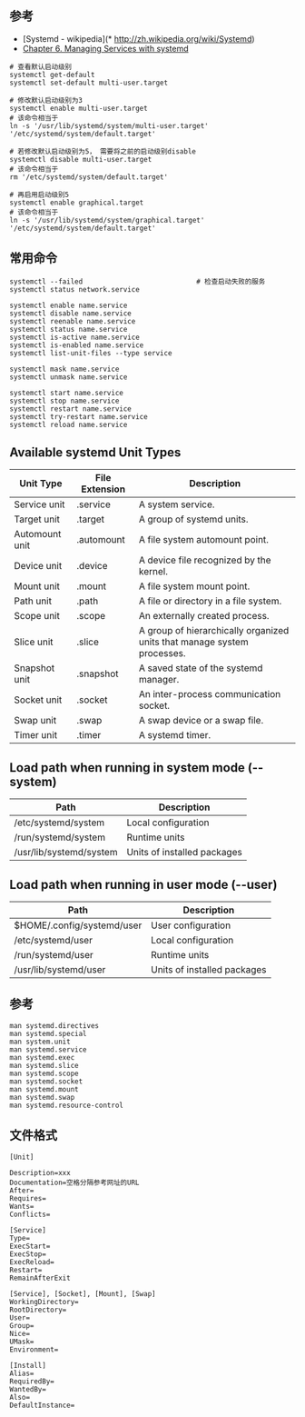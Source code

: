 ## 参考

* [Systemd - wikipedia](* http://zh.wikipedia.org/wiki/Systemd)
* [Chapter 6. Managing Services with systemd](https://access.redhat.com/documentation/en-US/Red_Hat_Enterprise_Linux/7/html/System_Administrators_Guide/chap-Managing_Services_with_systemd.html)

```
# 查看默认启动级别
systemctl get-default
systemctl set-default multi-user.target

# 修改默认启动级别为3
systemctl enable multi-user.target
# 该命令相当于
ln -s '/usr/lib/systemd/system/multi-user.target' '/etc/systemd/system/default.target'

# 若修改默认启动级别为5， 需要将之前的启动级别disable
systemctl disable multi-user.target
# 该命令相当于
rm '/etc/systemd/system/default.target'

# 再启用启动级别5
systemctl enable graphical.target
# 该命令相当于
ln -s '/usr/lib/systemd/system/graphical.target' '/etc/systemd/system/default.target'
```

## 常用命令

```
systemctl --failed                            # 检查启动失败的服务
systemctl status network.service

systemctl enable name.service
systemctl disable name.service
systemctl reenable name.service
systemctl status name.service
systemctl is-active name.service
systemctl is-enabled name.service
systemctl list-unit-files --type service

systemctl mask name.service
systemctl unmask name.service

systemctl start name.service
systemctl stop name.service
systemctl restart name.service
systemctl try-restart name.service
systemctl reload name.service
```


## Available systemd Unit Types
|Unit Type      |File Extension     |Description|
|---------------|-------------------|-----------|
|Service unit   |.service           |A system service.|
|Target unit    |.target            |A group of systemd units.|
|Automount unit |.automount         |A file system automount point.|
|Device unit    |.device            |A device file recognized by the kernel.|
|Mount unit     |.mount             |A file system mount point.|
|Path unit      |.path              |A file or directory in a file system.|
|Scope unit     |.scope             |An externally created process.|
|Slice unit     |.slice             |A group of hierarchically organized units that manage system processes.|
|Snapshot unit  |.snapshot          |A saved state of the systemd manager.|
|Socket unit    |.socket            |An inter-process communication socket.|
|Swap unit      |.swap              |A swap device or a swap file.|
|Timer unit    |.timer             |A systemd timer. |

## Load path when running in system mode (--system)

|Path                    | Description                 |
|------------------------|-----------------------------|
|/etc/systemd/system     | Local configuration         |
|/run/systemd/system     | Runtime units               |
|/usr/lib/systemd/system | Units of installed packages |


##  Load path when running in user mode (--user)

|Path                       | Description                 |
|---------------------------|-----------------------------|
|$HOME/.config/systemd/user | User configuration          |
|/etc/systemd/user          | Local configuration         |
|/run/systemd/user          | Runtime units               |
|/usr/lib/systemd/user      | Units of installed packages |



## 参考

```
man systemd.directives
man systemd.special
man system.unit
man systemd.service
man systemd.exec
man systemd.slice
man systemd.scope
man systemd.socket
man systemd.mount
man systemd.swap
man systemd.resource-control
```

## 文件格式

```
[Unit]

Description=xxx
Documentation=空格分隔参考网址的URL
After=
Requires=
Wants=
Conflicts=

[Service]
Type=
ExecStart=
ExecStop=
ExecReload=
Restart=
RemainAfterExit

[Service], [Socket], [Mount], [Swap]
WorkingDirectory=
RootDirectory=
User=
Group=
Nice=
UMask=
Environment=

[Install]
Alias=
RequiredBy=
WantedBy=
Also=
DefaultInstance=
```